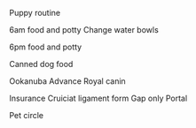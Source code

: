 Puppy routine

6am food and potty
Change water bowls


6pm food and potty



Canned dog food 

Ookanuba
Advance
Royal canin


Insurance 
Cruiciat ligament form
Gap only
Portal

Pet circle 



